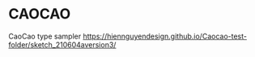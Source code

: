 # CAOCAO
CaoCao type sampler
https://hiennguyendesign.github.io/Caocao-test-folder/sketch_210604aversion3/
